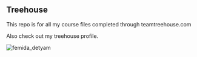 ## Treehouse

This repo is for all my course files completed through teamtreehouse.com

Also check out my treehouse profile.

![femida_detyam](https://user-images.githubusercontent.com/9420030/82106933-1a8e3200-96f2-11ea-9211-c0f456c91d5a.jpg)

